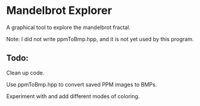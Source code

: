 # Mandelbrot Explorer
A graphical tool to explore the mandelbrot fractal.

Note: I did not write ppmToBmp.hpp, and it is not yet used by this program.

## Todo:
Clean up code.

Use ppmToBmp.hpp to convert saved PPM images to BMPs.

Experiment with and add different modes of coloring.

